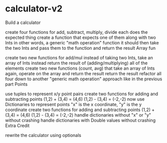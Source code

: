 # calculator-v2

Build a calculator

create four functions for add, subtract, multiply, divide
each does the expected thing
create a function that expects one of them along with two Ints
in other words, a generic "math operation" function
it should then take the two Ints and pass them to the function
and return the result
Array fun

create two new functions for add/mul
instead of taking two Ints, take an array of Ints instead
return the result of (adding/multiplying) all of the elements
create two new functions (count, avg) that take an array of Ints
again, operate on the array and return the result
return the result
refactor all four down to another "generic math operation" approach
like in the previous part
Points

use tuples to represent x/y point pairs
create two functions for adding and subtracting points
(1,2) + (3,4) = (4,6)
(1,2) - (3,4) = (-2,-2)
now use Dictionaries to represent points
"x" is the x coordinate, "y" is the y coordinate
create two functions for adding and subtracting points
(1,2) + (3,4) = (4,6)
(1,2) - (3,4) = (-2,-2)
handle dictionaries without "x" or "y" without crashing
handle dictionaries with Double values without crashing
 Extra Credit

rewrite the calculator using optionals
